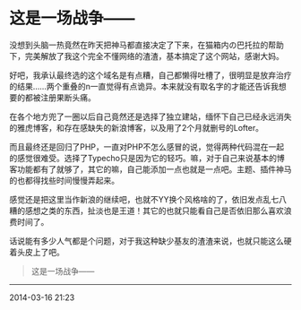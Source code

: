 # 这是一场战争——

没想到头脑一热竟然在昨天把神马都直接决定了下来，在猫箱内の巴托拉的帮助下，完美解放了我这个完全不懂网络的渣渣，基本搞定了这个网站，感谢大妈。

好吧，我承认最终选的这个域名是有点糟，自己都懒得吐槽了，很明显是放弃治疗的结果……两个重叠的n一直觉得有点诡异。本来就没有取名字的才能还告诉我想要的都被注册果断头痛。

在各个地方兜了一圈以后自己竟然还是选择了独立建站，缅怀下自己已经永远消失的雅虎博客，和存在感缺失的新浪博客，以及用了2个月就删号的Lofter。

而且最终还是回归了PHP，一直对PHP不怎么感冒的说，觉得两种代码混在一起的感觉很难受。选择了Typecho只是因为它的轻巧。嘛，对于自己来说基本的博客功能都有了就够了，其它的嘛，自己能添加一点也就是一点吧。主题、插件神马的也都得找些时间慢慢弄起来。

感觉还是把这里当作新浪的继续吧，也就不YY换个风格啥的了，依旧发点乱七八糟的感想之类的东西，扯淡也是王道！其它的也就只能看自己是否依旧那么喜欢浪费时间了。

话说能有多少人气都是个问题，对于我这种缺少基友的渣渣来说，也就只能这么硬着头皮上了吧。

> 这是一场战争——

----------

2014-03-16 21:23